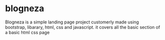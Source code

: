 # blogneza
Blogneza is a simple landing page project customerly made using bootstrap, libarary, html, css and javascript. it covers all the basic section of a basic html css page 
